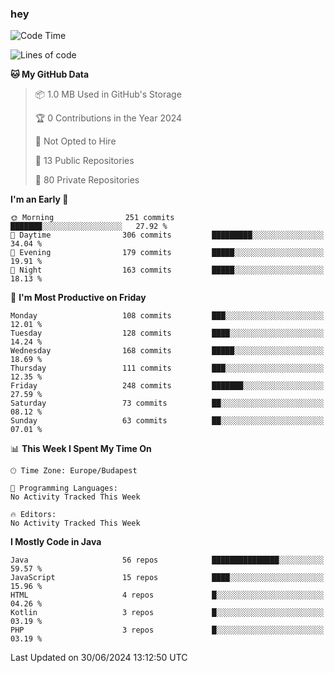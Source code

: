 ### hey

<!--START_SECTION:waka-->
![Code Time](http://img.shields.io/badge/Code%20Time-982%20hrs%2054%20mins-blue)

![Lines of code](https://img.shields.io/badge/From%20Hello%20World%20I%27ve%20Written-1.0%20million%20lines%20of%20code-blue)

**🐱 My GitHub Data** 

> 📦 1.0 MB Used in GitHub's Storage 
 > 
> 🏆 0 Contributions in the Year 2024
 > 
> 🚫 Not Opted to Hire
 > 
> 📜 13 Public Repositories 
 > 
> 🔑 80 Private Repositories 
 > 
**I'm an Early 🐤** 

```text
🌞 Morning                251 commits         ███████░░░░░░░░░░░░░░░░░░   27.92 % 
🌆 Daytime                306 commits         █████████░░░░░░░░░░░░░░░░   34.04 % 
🌃 Evening                179 commits         █████░░░░░░░░░░░░░░░░░░░░   19.91 % 
🌙 Night                  163 commits         █████░░░░░░░░░░░░░░░░░░░░   18.13 % 
```
📅 **I'm Most Productive on Friday** 

```text
Monday                   108 commits         ███░░░░░░░░░░░░░░░░░░░░░░   12.01 % 
Tuesday                  128 commits         ████░░░░░░░░░░░░░░░░░░░░░   14.24 % 
Wednesday                168 commits         █████░░░░░░░░░░░░░░░░░░░░   18.69 % 
Thursday                 111 commits         ███░░░░░░░░░░░░░░░░░░░░░░   12.35 % 
Friday                   248 commits         ███████░░░░░░░░░░░░░░░░░░   27.59 % 
Saturday                 73 commits          ██░░░░░░░░░░░░░░░░░░░░░░░   08.12 % 
Sunday                   63 commits          ██░░░░░░░░░░░░░░░░░░░░░░░   07.01 % 
```


📊 **This Week I Spent My Time On** 

```text
🕑︎ Time Zone: Europe/Budapest

💬 Programming Languages: 
No Activity Tracked This Week

🔥 Editors: 
No Activity Tracked This Week
```

**I Mostly Code in Java** 

```text
Java                     56 repos            ███████████████░░░░░░░░░░   59.57 % 
JavaScript               15 repos            ████░░░░░░░░░░░░░░░░░░░░░   15.96 % 
HTML                     4 repos             █░░░░░░░░░░░░░░░░░░░░░░░░   04.26 % 
Kotlin                   3 repos             █░░░░░░░░░░░░░░░░░░░░░░░░   03.19 % 
PHP                      3 repos             █░░░░░░░░░░░░░░░░░░░░░░░░   03.19 % 
```




 Last Updated on 30/06/2024 13:12:50 UTC
<!--END_SECTION:waka-->
